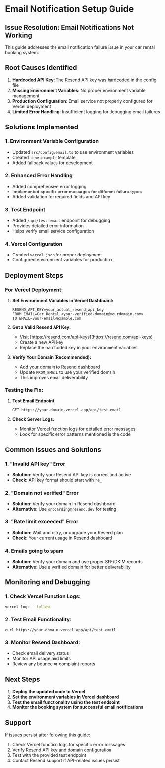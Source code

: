 # Email Notification Setup Guide

## Issue Resolution: Email Notifications Not Working

This guide addresses the email notification failure issue in your car rental booking system.

## Root Causes Identified

1. **Hardcoded API Key**: The Resend API key was hardcoded in the config file
2. **Missing Environment Variables**: No proper environment variable management
3. **Production Configuration**: Email service not properly configured for Vercel deployment
4. **Limited Error Handling**: Insufficient logging for debugging email failures

## Solutions Implemented

### 1. Environment Variable Configuration

- Updated `src/config/email.ts` to use environment variables
- Created `.env.example` template
- Added fallback values for development

### 2. Enhanced Error Handling

- Added comprehensive error logging
- Implemented specific error messages for different failure types
- Added validation for required fields and API key

### 3. Test Endpoint

- Added `/api/test-email` endpoint for debugging
- Provides detailed error information
- Helps verify email service configuration

### 4. Vercel Configuration

- Created `vercel.json` for proper deployment
- Configured environment variables for production

## Deployment Steps

### For Vercel Deployment:

1. **Set Environment Variables in Vercel Dashboard:**
   ```
   RESEND_API_KEY=your_actual_resend_api_key
   FROM_EMAIL=Car Rental <your-verified-domain@yourdomain.com>
   TO_EMAIL=your-email@example.com
   ```

2. **Get a Valid Resend API Key:**
   - Visit [https://resend.com/api-keys](https://resend.com/api-keys)
   - Create a new API key
   - Replace the hardcoded key in your environment variables

3. **Verify Your Domain (Recommended):**
   - Add your domain to Resend dashboard
   - Update `FROM_EMAIL` to use your verified domain
   - This improves email deliverability

### Testing the Fix:

1. **Test Email Endpoint:**
   ```
   GET https://your-domain.vercel.app/api/test-email
   ```

2. **Check Server Logs:**
   - Monitor Vercel function logs for detailed error messages
   - Look for specific error patterns mentioned in the code

## Common Issues and Solutions

### 1. "Invalid API key" Error
- **Solution**: Verify your Resend API key is correct and active
- **Check**: API key format should start with `re_`

### 2. "Domain not verified" Error
- **Solution**: Verify your domain in Resend dashboard
- **Alternative**: Use `onboarding@resend.dev` for testing

### 3. "Rate limit exceeded" Error
- **Solution**: Wait and retry, or upgrade your Resend plan
- **Check**: Your current usage in Resend dashboard

### 4. Emails going to spam
- **Solution**: Verify your domain and use proper SPF/DKIM records
- **Alternative**: Use a verified domain for better deliverability

## Monitoring and Debugging

### 1. Check Vercel Function Logs:
```bash
vercel logs --follow
```

### 2. Test Email Functionality:
```bash
curl https://your-domain.vercel.app/api/test-email
```

### 3. Monitor Resend Dashboard:
- Check email delivery status
- Monitor API usage and limits
- Review any bounce or complaint reports

## Next Steps

1. **Deploy the updated code to Vercel**
2. **Set the environment variables in Vercel dashboard**
3. **Test the email functionality using the test endpoint**
4. **Monitor the booking system for successful email notifications**

## Support

If issues persist after following this guide:
1. Check Vercel function logs for specific error messages
2. Verify Resend API key and domain configuration
3. Test with the provided test endpoint
4. Contact Resend support if API-related issues persist
